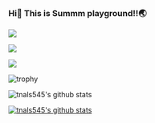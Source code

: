 ### Hi👋 This is Summm playground!!🌏

<a href="버튼을 눌렀을 때 이동할 링크" target="_blank"><img src="https://img.shields.io/badge/BLOG-000000?style=flat-square&logo=Notion&logoColor=FFFFFF"/></a>

<a href="버튼을 눌렀을 때 이동할 링크" target="_blank"><img src="https://img.shields.io/badge/BLOG-000000?style=flat-square&logo=Git&logoColor=F05032"/></a>

<a href="버튼을 눌렀을 때 이동할 링크" target="_blank"><img src="https://img.shields.io/badge/BLOG-000000?style=flat-square&logo=GitHub&logoColor=FFFFFF"/></a>

![trophy](https://github-profile-trophy.vercel.app/?username=tnals545)

![tnals545's github stats](https://github-readme-stats.vercel.app/api?username=tnals545&show_icons=true)

[![tnals545's github stats](https://github-readme-stats.vercel.app/api/top-langs/?username=tnals545&show_icons=true&hide_border=true&title_color=004386&icon_color=004386&layout=compact)](https://github.com/tnals545)
<!--
**tnals545/tnals545** is a ✨ _special_ ✨ repository because its `README.md` (this file) appears on your GitHub profile.

Here are some ideas to get you started:

- 🔭 I’m currently working on ...
- 🌱 I’m currently learning ...
- 👯 I’m looking to collaborate on ...
- 🤔 I’m looking for help with ...
- 💬 Ask me about ...
- 📫 How to reach me: ...
- 😄 Pronouns: ...
- ⚡ Fun fact: ...
-->
